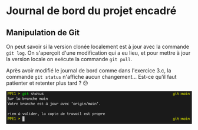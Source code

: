# Journal de bord du projet encadré

## Manipulation de Git

On peut savoir si la version clonée localement est à jour avec la commande `git log`. On s'aperçoit d'une modification qui a eu lieu, et pour mettre à jour la version locale on exécute la commande `git pull`.

Après avoir modifié le journal de bord comme dans l'exercice 3.c, la commande `git status` n'affiche aucun changement... Est-ce qu'il faut patienter et retenter plus tard ? :confused:

![la commande ne détecte pas les modifications de la version en ligne](erreur_synchro.png)
